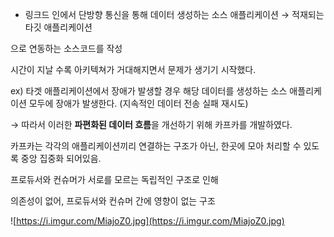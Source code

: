 - 링크드 인에서 단방향 통신을 통해 
데이터 생성하는 소스 애플리케이션 → 적재되는 타깃 애플리케이션

으로 연동하는 소스코드를 작성

시간이 지날 수록 아키텍쳐가 거대해지면서 문제가 생기기 시작했다.

ex) 타겟 애플리케이션에서 장애가 발생할 경우 해당 데이터를 생성하는 소스 애플리케이션 모두에 장애가 발생한다. (지속적인 데이터 전송 실패 재시도)

→ 따라서 이러한 **파편화된 데이터 흐름**을 개선하기 위해 카프카를 개발하였다.

카프카는 각각의 애플리케이션끼리 연결하는 구조가 아닌, 한곳에 모아 처리할 수 있도록 중앙 집중화 되어있음.

프로듀서와 컨슈머가 서로를 모르는 독립적인 구조로 인해

의존성이 없어, 프로듀서와 컨슈머 간에 영향이 없는 구조

![https://i.imgur.com/MiajoZ0.jpg](https://i.imgur.com/MiajoZ0.jpg)